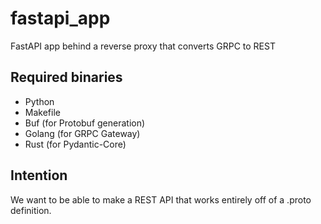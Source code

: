 # fastapi_app
FastAPI app behind a reverse proxy that converts GRPC to REST

## Required binaries

- Python
- Makefile
- Buf (for Protobuf generation)
- Golang (for GRPC Gateway)
- Rust (for Pydantic-Core)

## Intention

We want to be able to make a REST API that works entirely off of a .proto definition.